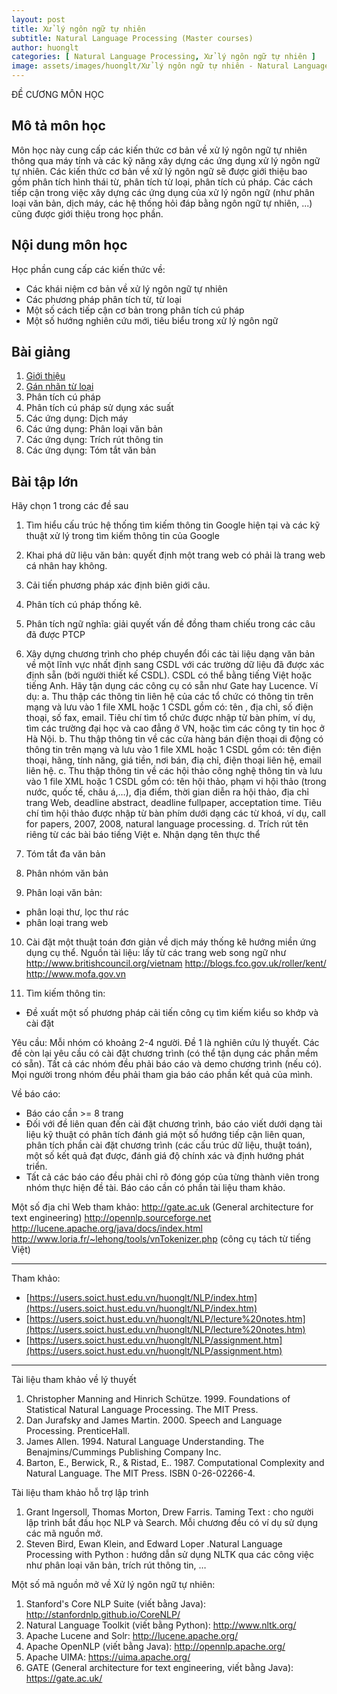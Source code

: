 ```yaml
---
layout: post
title: Xử lý ngôn ngữ tự nhiên
subtitle: Natural Language Processing (Master courses)
author: huonglt
categories: [ Natural Language Processing, Xử lý ngôn ngữ tự nhiên ]
image: assets/images/huonglt/Xử lý ngôn ngữ tự nhiên - Natural Language Processing.png
---
```

ĐỀ CƯƠNG MÔN HỌC

## Mô tả môn học

Môn học này cung cấp các kiến thức cơ bản về xử lý ngôn ngữ tự nhiên thông qua máy tính và các kỹ năng xây dựng các ứng dụng xử lý ngôn ngữ tự nhiên. Các kiến thức cơ bản về xử lý ngôn ngữ sẽ được giới thiệu bao gồm phân tích hình thái từ, phân tích từ loại, phân tích cú pháp. Các cách tiếp cận trong việc xây dựng các ứng dụng của xử lý ngôn ngữ (như phân loại văn bản, dịch máy, các hệ thống hỏi đáp bằng ngôn ngữ tự nhiên, ...) cũng được giới thiệu trong học phần.

## Nội dung môn học

Học phần cung cấp các kiến thức về:
- Các khái niệm cơ bản về xử lý ngôn ngữ tự nhiên
- Các phương pháp phân tích từ, từ loại
- Một số cách tiếp cận cơ bản trong phân tích cú pháp
- Một số hướng nghiên cứu mới, tiêu biểu trong xử lý ngôn ngữ

## Bài giảng

1. [Giới thiệu](https://users.soict.hust.edu.vn/huonglt/NLP/1_introduction.pdf)
2. [Gán nhãn từ loại](https://users.soict.hust.edu.vn/huonglt/NLP/2_POS.pdf)
3. Phân tích cú pháp
4. Phân tích cú pháp sử dụng xác suất
5. Các ứng dụng: Dịch máy
6. Các ứng dụng: Phân loại văn bản
7. Các ứng dụng: Trích rút thông tin
8. Các ứng dụng: Tóm tắt văn bản

## Bài tập lớn

Hãy chọn 1 trong các đề sau

1. Tìm hiểu cấu trúc hệ thống tìm kiếm thông tin Google hiện tại và các kỹ thuật xử lý trong tìm kiếm thông tin của Google

2. Khai phá dữ liệu văn bản: quyết định một trang web có phải là trang web cá nhân hay không.

3. Cải tiến phương pháp xác định biên giới câu.

4. Phân tích cú pháp thống kê.

5. Phân tích ngữ nghĩa: giải quyết vấn đề đồng tham chiếu trong các câu đã được PTCP

6. Xây dựng chương trình cho phép chuyển đổi các tài liệu dạng văn bản về một lĩnh vực nhất định sang CSDL với các trường dữ liệu đã được xác định sẵn (bởi người thiết kế CSDL). CSDL có thể bằng tiếng Việt hoặc tiếng Anh. Hãy tận dụng các công cụ có sẵn như Gate hay Lucence.
Ví dụ:
a. Thu thập các thông tin liên hệ của các tổ chức có thông tin trên mạng và lưu vào 1 file XML hoặc 1 CSDL gồm có: tên , địa chỉ, số điện thoại, số fax, email. Tiêu chí tìm tổ chức được nhập từ bàn phím, ví dụ, tìm các trường đại học và cao đẳng ở VN, hoặc tìm các công ty tin học ở Hà Nội.
b. Thu thập thông tin về các cửa hàng bán điện thoại di động có thông tin trên mạng và lưu vào 1 file XML hoặc 1 CSDL gồm có: tên điện thoại, hãng, tính năng, giá tiền, nơi bán, điạ chỉ, điện thoại liên hệ, email liên hệ.
c. Thu thập thông tin về các hội thảo công nghệ thông tin và lưu vào 1 file XML hoặc 1 CSDL gồm có: tên hội thảo, phạm vi hội thảo (trong nước, quốc tế, châu á,…), địa điểm, thời gian diễn ra hội thảo, địa chỉ trang Web, deadline abstract, deadline fullpaper, acceptation time. Tiêu chí tìm hội thảo được nhập từ bàn phím dưới dạng các từ khoá, ví dụ, call for papers, 2007, 2008, natural language processing.
d. Trích rút tên riêng từ các bài báo tiếng Việt
e. Nhận dạng tên thực thể

7. Tóm tắt đa văn bản

8. Phân nhóm văn bản

9. Phân loại văn bản:
- phân loại thư, lọc thư rác
- phân loại trang web

10. Cài đặt một thuật toán đơn giản về dịch máy thống kê hướng miền ứng dụng cụ thể. Nguồn tài liệu: lấy từ các trang web song ngữ như
http://www.britishcouncil.org/vietnam
http://blogs.fco.gov.uk/roller/kent/
http://www.mofa.gov.vn

11. Tìm kiếm thông tin:
- Đề xuất một số phương pháp cải tiến công cụ tìm kiếm kiểu so khớp và cài đặt

Yêu cầu:
Mỗi nhóm có khoảng 2-4 người. Đề 1 là nghiên cứu lý thuyết. Các đề còn lại yêu cầu có cài đặt chương trình (có thể tận dụng các phần mềm có sẵn). Tất cả các nhóm đều phải báo cáo và demo chương trình (nếu có). Mọi người trong nhóm đều phải tham gia báo cáo phần kết quả của mình.

Về báo cáo:
- Báo cáo cần >= 8 trang
- Đối với đề liên quan đến cài đặt chương trình, báo cáo viết dưới dạng tài liệu kỹ thuật có phân tích đánh giá một số hướng tiếp cận liên quan, phân tích phần cài đặt chương trình (các cấu trúc dữ liệu, thuật toán), một số kết quả đạt được, đánh giá độ chính xác và định hướng phát triển.
- Tất cả các báo cáo đều phải chỉ rõ đóng góp của từng thành viên trong nhóm thực hiện đề tài. Báo cáo cần có phần tài liệu tham khảo.

Một số địa chỉ Web tham khảo:
http://gate.ac.uk (General architecture for text engineering)
http://opennlp.sourceforge.net
http://lucene.apache.org/java/docs/index.html
http://www.loria.fr/~lehong/tools/vnTokenizer.php (công cụ tách từ tiếng Việt)

-----
Tham khảo:
- [https://users.soict.hust.edu.vn/huonglt/NLP/index.htm](https://users.soict.hust.edu.vn/huonglt/NLP/index.htm)
- [https://users.soict.hust.edu.vn/huonglt/NLP/lecture%20notes.htm](https://users.soict.hust.edu.vn/huonglt/NLP/lecture%20notes.htm)
- [https://users.soict.hust.edu.vn/huonglt/NLP/assignment.htm](https://users.soict.hust.edu.vn/huonglt/NLP/assignment.htm)

-----
Tài liệu tham khảo về lý thuyết
1. Christopher Manning and Hinrich Schütze. 1999. Foundations of Statistical Natural Language Processing. The MIT Press.
2. Dan Jurafsky and James Martin. 2000. Speech and Language Processing. PrenticeHall.
3. James Allen. 1994. Natural Language Understanding. The Benajmins/Cummings Publishing Company Inc.
4. Barton, E., Berwick, R., & Ristad, E.. 1987. Computational Complexity and Natural Language. The MIT Press. ISBN 0-26-02266-4.

Tài liệu tham khảo hỗ trợ lập trình
1. Grant Ingersoll, Thomas Morton, Drew Farris. Taming Text : cho người lập trình bắt đầu học NLP và Search. Mỗi chương đều có ví dụ sử dụng các mã nguồn mở.
2. Steven Bird, Ewan Klein, and Edward Loper .Natural Language Processing with Python : hướng dẫn sử dụng NLTK qua các công việc như phân loại văn bản, trích rút thông tin, …

Một số mã nguồn mở về Xử lý ngôn ngữ tự nhiên:
1. Stanford's Core NLP Suite (viết bằng Java): http://stanfordnlp.github.io/CoreNLP/
2. Natural Language Toolkit (viết bằng Python): http://www.nltk.org/
3. Apache Lucene and Solr: http://lucene.apache.org/
4. Apache OpenNLP (viết bằng Java): http://opennlp.apache.org/
5. Apache UIMA: https://uima.apache.org/
6. GATE (General architecture for text engineering, viết bằng Java): https://gate.ac.uk/